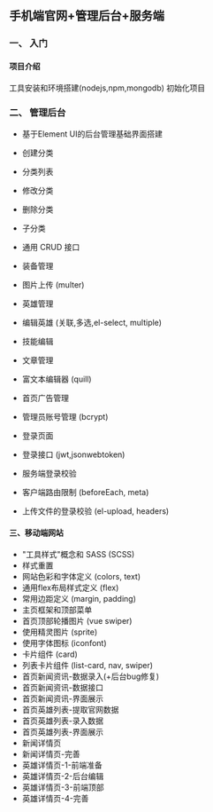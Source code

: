 ## 手机端官网+管理后台+服务端
### 一、 入门
#### 项目介绍
工具安装和环境搭建(nodejs,npm,mongodb)
初始化项目

### 二、 管理后台
- 基于Element UI的后台管理基础界面搭建

- 创建分类

- 分类列表

- 修改分类

- 删除分类

- 子分类

- 通用 CRUD 接口

- 装备管理

- 图片上传 (multer)

- 英雄管理

- 编辑英雄 (关联,多选,el-select, multiple)

- 技能编辑

- 文章管理

- 富文本编辑器 (quill)

- 首页广告管理

- 管理员账号管理 (bcrypt)

- 登录页面

- 登录接口 (jwt,jsonwebtoken)

- 服务端登录校验

- 客户端路由限制 (beforeEach, meta)

- 上传文件的登录校验 (el-upload, headers)

#### 三、移动端网站
- "工具样式"概念和 SASS (SCSS)
- 样式重置
- 网站色彩和字体定义 (colors, text)
- 通用flex布局样式定义 (flex)
- 常用边距定义 (margin, padding)
- 主页框架和顶部菜单
- 首页顶部轮播图片 (vue swiper)
- 使用精灵图片 (sprite)
- 使用字体图标 (iconfont)
- 卡片组件 (card)
- 列表卡片组件 (list-card, nav, swiper)
- 首页新闻资讯-数据录入(+后台bug修复)
- 首页新闻资讯-数据接口
- 首页新闻资讯-界面展示
- 首页英雄列表-提取官网数据
- 首页英雄列表-录入数据
- 首页英雄列表-界面展示
- 新闻详情页
- 新闻详情页-完善
- 英雄详情页-1-前端准备
- 英雄详情页-2-后台编辑
- 英雄详情页-3-前端顶部
- 英雄详情页-4-完善





